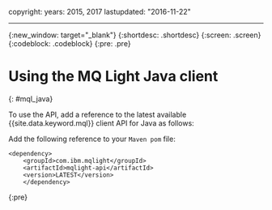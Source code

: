 copyright:
  years: 2015, 2017
lastupdated: "2016-11-22"

---

{:new_window: target="_blank"}
{:shortdesc: .shortdesc}
{:screen: .screen}
{:codeblock: .codeblock}
{:pre: .pre}

# Using the MQ Light Java client
{: #mql_java}


To use the API, add a reference to the latest available {{site.data.keyword.mql}} client API for Java as follows:

Add the following reference to your ```Maven pom``` file:
<pre class="pre">
<code>&lt;dependency&gt;
    &lt;groupId&gt;com.ibm.mqlight&lt;/groupId&gt;
    &lt;artifactId&gt;mqlight-api&lt;/artifactId&gt;
    &lt;version&gt;LATEST&lt;/version&gt;
    &lt;/dependency&gt;
</code></pre>
{:pre}

<!-- Comment from Andrew
Instructions for getting started, with links for more info
Simple send source and receive source in-line

-->
